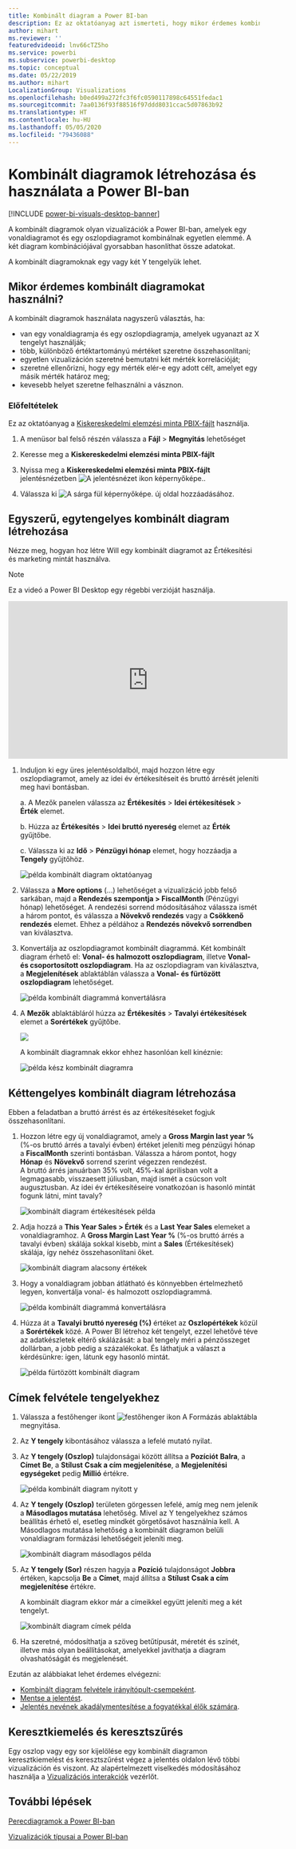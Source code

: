 ```yaml
---
title: Kombinált diagram a Power BI-ban
description: Ez az oktatóanyag azt ismerteti, hogy mikor érdemes kombinált diagramokat használni, és hogy hogyan hozhatóak létre a Power BI szolgáltatásban és a Desktopban.
author: mihart
ms.reviewer: ''
featuredvideoid: lnv66cTZ5ho
ms.service: powerbi
ms.subservice: powerbi-desktop
ms.topic: conceptual
ms.date: 05/22/2019
ms.author: mihart
LocalizationGroup: Visualizations
ms.openlocfilehash: b0ed499a272fc3f6fc0590117898c64551fedac1
ms.sourcegitcommit: 7aa0136f93f88516f97ddd8031ccac5d07863b92
ms.translationtype: HT
ms.contentlocale: hu-HU
ms.lasthandoff: 05/05/2020
ms.locfileid: "79436088"
---
```

# <a name="create-and-use-combo-charts-in-power-bi"></a>Kombinált diagramok létrehozása és használata a Power BI-ban

[!INCLUDE [power-bi-visuals-desktop-banner](../includes/power-bi-visuals-desktop-banner.md)]

A kombinált diagramok olyan vizualizációk a Power BI-ban, amelyek egy vonaldiagramot és egy oszlopdiagramot kombinálnak egyetlen elemmé. A két diagram kombinációjával gyorsabban hasonlíthat össze adatokat.

A kombinált diagramoknak egy vagy két Y tengelyük lehet.

## <a name="when-to-use-a-combo-chart"></a>Mikor érdemes kombinált diagramokat használni?
A kombinált diagramok használata nagyszerű választás, ha:

* van egy vonaldiagramja és egy oszlopdiagramja, amelyek ugyanazt az X tengelyt használják;
* több, különböző értéktartományú mértéket szeretne összehasonlítani;
* egyetlen vizualizáción szeretné bemutatni két mérték korrelációját;
* szeretné ellenőrizni, hogy egy mérték elér-e egy adott célt, amelyet egy másik mérték határoz meg;
* kevesebb helyet szeretne felhasználni a vásznon.

### <a name="prerequisites"></a>Előfeltételek
Ez az oktatóanyag a [Kiskereskedelmi elemzési minta PBIX-fájlt](https://download.microsoft.com/download/9/6/D/96DDC2FF-2568-491D-AAFA-AFDD6F763AE3/Retail%20Analysis%20Sample%20PBIX.pbix) használja.

1. A menüsor bal felső részén válassza a **Fájl** > **Megnyitás** lehetőséget
   
2. Keresse meg a **Kiskereskedelmi elemzési minta PBIX-fájlt**

1. Nyissa meg a **Kiskereskedelmi elemzési minta PBIX-fájlt** jelentésnézetben ![A jelentésnézet ikon képernyőképe.](media/power-bi-visualization-kpi/power-bi-report-view.png).

1. Válassza ki ![A sárga fül képernyőképe.](media/power-bi-visualization-kpi/power-bi-yellow-tab.png) új oldal hozzáadásához.



## <a name="create-a-basic-single-axis-combo-chart"></a>Egyszerű, egytengelyes kombinált diagram létrehozása
Nézze meg, hogyan hoz létre Will egy kombinált diagramot az Értékesítési és marketing mintát használva.
   > [!NOTE]
   > Ez a videó a Power BI Desktop egy régebbi verzióját használja.
   > 
   > 
<iframe width="560" height="315" src="https://www.youtube.com/embed/lnv66cTZ5ho?list=PL1N57mwBHtN0JFoKSR0n-tBkUJHeMP2cP" frameborder="0" allowfullscreen></iframe>  

<a name="create"></a>

1. Induljon ki egy üres jelentésoldalból, majd hozzon létre egy oszlopdiagramot, amely az idei év értékesítéseit és bruttó árrését jeleníti meg havi bontásban.

    a.  A Mezők panelen válassza az **Értékesítés** \> **Idei értékesítések**  >  **Érték** elemet.

    b.  Húzza az **Értékesítés** \> **Idei bruttó nyereség** elemet az **Érték** gyűjtőbe.

    c. Válassza ki az **Idő** \> **Pénzügyi hónap** elemet, hogy hozzáadja a **Tengely** gyűjtőhöz.

    ![példa kombinált diagram oktatóanyag](media/power-bi-visualization-combo-chart/combotutorial1new.png)
5. Válassza a **More options** (...) lehetőséget a vizualizáció jobb felső sarkában, majd a **Rendezés szempontja > FiscalMonth** (Pénzügyi hónap) lehetőséget. A rendezési sorrend módosításához válassza ismét a három pontot, és válassza a **Növekvő rendezés** vagy a **Csökkenő rendezés** elemet. Ehhez a példához a **Rendezés növekvő sorrendben** van kiválasztva.

6. Konvertálja az oszlopdiagramot kombinált diagrammá. Két kombinált diagram érhető el: **Vonal- és halmozott oszlopdiagram**, illetve **Vonal- és csoportosított oszlopdiagram**. Ha az oszlopdiagram van kiválasztva, a **Megjelenítések** ablaktáblán válassza a **Vonal- és fürtözött oszlopdiagram** lehetőséget.

    ![példa kombinált diagrammá konvertálásra](media/power-bi-visualization-combo-chart/converttocombo-new2.png)
7. A **Mezők** ablaktábláról húzza az **Értékesítés** \> **Tavalyi értékesítések** elemet a **Sorértékek** gyűjtőbe.

   ![](media/power-bi-visualization-combo-chart/linevaluebucket.png)

   A kombinált diagramnak ekkor ehhez hasonlóan kell kinéznie:

   ![példa kész kombinált diagramra](media/power-bi-visualization-combo-chart/combochartdone-new.png)

## <a name="create-a-combo-chart-with-two-axes"></a>Kéttengelyes kombinált diagram létrehozása
Ebben a feladatban a bruttó árrést és az értékesítéseket fogjuk összehasonlítani.

1. Hozzon létre egy új vonaldiagramot, amely a **Gross Margin last year %** (%-os bruttó árrés a tavalyi évben) értéket jeleníti meg pénzügyi hónap a **FiscalMonth** szerinti bontásban. Válassza a három pontot, hogy **Hónap** és **Növekvő** sorrend szerint végezzen rendezést.  
A bruttó árrés januárban 35% volt, 45%-kal áprilisban volt a legmagasabb, visszaesett júliusban, majd ismét a csúcson volt augusztusban. Az idei év értékesítéseire vonatkozóan is hasonló mintát fogunk látni, mint tavaly?

   ![kombinált diagram értékesítések példa](media/power-bi-visualization-combo-chart/combo1-new.png)
2. Adja hozzá a **This Year Sales > Érték** és a **Last Year Sales** elemeket a vonaldiagramhoz. A  **Gross Margin Last Year %** (%-os bruttó árrés a tavalyi évben) skálája sokkal kisebb, mint a **Sales** (Értékesítések) skálája, így nehéz összehasonlítani őket.      

   ![kombinált diagram alacsony értékek](media/power-bi-visualization-combo-chart/flatline-new.png)
3. Hogy a vonaldiagram jobban átlátható és könnyebben értelmezhető legyen, konvertálja vonal- és halmozott oszlopdiagrammá.

   ![példa kombinált diagrammá konvertálásra](media/power-bi-visualization-combo-chart/converttocombo-new.png)

4. Húzza át a **Tavalyi bruttó nyereség (%)** értéket az **Oszlopértékek** közül a **Sorértékek** közé. A Power BI létrehoz két tengelyt, ezzel lehetővé téve az adatkészletek eltérő skálázását: a bal tengely méri a pénzösszeget dollárban, a jobb pedig a százalékokat. És láthatjuk a választ a kérdésünkre: igen, látunk egy hasonló mintát.

   ![példa fürtözött kombinált diagram](media/power-bi-visualization-combo-chart/power-bi-clustered-combo.png)    

## <a name="add-titles-to-the-axes"></a>Címek felvétele tengelyekhez
1. Válassza a festőhenger ikont ![festőhenger ikon](media/power-bi-visualization-combo-chart/power-bi-paintroller.png) A Formázás ablaktábla megnyitása.
1. Az **Y tengely** kibontásához válassza a lefelé mutató nyilat.
1. Az **Y tengely (Oszlop)** tulajdonságai között állítsa a **Pozíciót** **Balra**, a **Címet** **Be**, a **Stílust** **Csak a cím megjelenítése**, a **Megjelenítési egységeket** pedig **Millió** értékre.

   ![példa kombinált diagram nyitott y](media/power-bi-visualization-combo-chart/power-bi-open-y.png)
4. Az **Y tengely (Oszlop)** területen görgessen lefelé, amíg meg nem jelenik a **Másodlagos mutatása** lehetőség. Mivel az Y tengelyekhez számos beállítás érhető el, esetleg mindkét görgetősávot használnia kell. A Másodlagos mutatása lehetőség a kombinált diagramon belüli vonaldiagram formázási lehetőségeit jeleníti meg.

   ![kombinált diagram másodlagos példa](media/power-bi-visualization-combo-chart/power-bi-secondary.png)
5. Az **Y tengely (Sor)** részen hagyja a **Pozíció** tulajdonságot **Jobbra** értéken, kapcsolja **Be** a **Címet**, majd állítsa a **Stílust** **Csak a cím megjelenítése** értékre.

   A kombinált diagram ekkor már a címeikkel együtt jeleníti meg a két tengelyt.

   ![kombinált diagram címek példa](media/power-bi-visualization-combo-chart/power-bi-2-titles.png)

6. Ha szeretné, módosíthatja a szöveg betűtípusát, méretét és színét, illetve más olyan beállításokat, amelyekkel javíthatja a diagram olvashatóságát és megjelenését.

Ezután az alábbiakat lehet érdemes elvégezni:

* [Kombinált diagram felvétele irányítópult-csempeként](../service-dashboard-tiles.md).
* [Mentse a jelentést](../service-report-save.md).
* [Jelentés nevének akadálymentesítése a fogyatékkal élők számára](../desktop-accessibility.md).

## <a name="cross-highlighting-and-cross-filtering"></a>Keresztkiemelés és keresztszűrés

Egy oszlop vagy egy sor kijelölése egy kombinált diagramon keresztkiemelést és keresztszűrést végez a jelentés oldalon lévő többi vizualizáción és viszont. Az alapértelmezett viselkedés módosításához használja a [Vizualizációs interakciók](../service-reports-visual-interactions.md) vezérlőt.

## <a name="next-steps"></a>További lépések

[Perecdiagramok a Power BI-ban](power-bi-visualization-doughnut-charts.md)

[Vizualizációk típusai a Power BI-ban](power-bi-visualization-types-for-reports-and-q-and-a.md)
